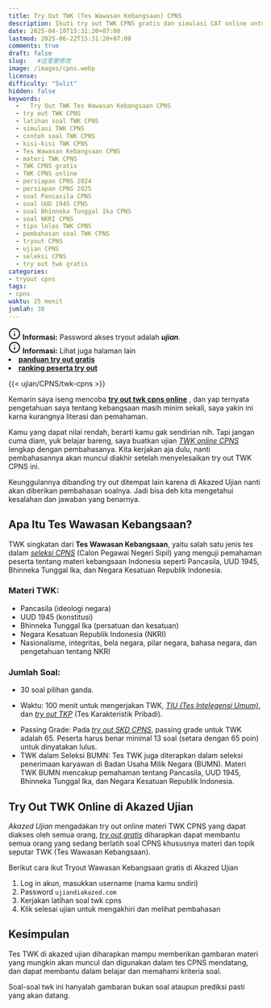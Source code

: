 ```yaml
---
title: Try Out TWK (Tes Wawasan Kebangsaan) CPNS 
description: Ikuti try out TWK CPNS gratis dan simulasi CAT online untuk mengukur kemampuanmu! Dapatkan latihan soal Tes Wawasan Kebangsaan (Pancasila, UUD 1945, Bhinneka Tunggal Ika, NKRI) terlengkap agar lolos seleksi CPNS.
date: 2025-04-10T15:31:20+07:00
lastmod: 2025-06-22T15:31:20+07:00
comments: true
draft: false 
slug:   #这里要修改
image: /images/cpns.webp
license: 
difficulty: "Sulit"
hidden: false
keywords:
  -   Try Out TWK Tes Wawasan Kebangsaan CPNS
  - try out TWK CPNS
  - latihan soal TWK CPNS
  - simulasi TWK CPNS
  - contoh soal TWK CPNS
  - kisi-kisi TWK CPNS
  - Tes Wawasan Kebangsaan CPNS
  - materi TWK CPNS
  - TWK CPNS gratis
  - TWK CPNS online
  - persiapan CPNS 2024
  - persiapan CPNS 2025
  - soal Pancasila CPNS
  - soal UUD 1945 CPNS
  - soal Bhinneka Tunggal Ika CPNS
  - soal NKRI CPNS
  - tips lolos TWK CPNS
  - pembahasan soal TWK CPNS
  - tryout CPNS
  - ujian CPNS
  - seleksi CPNS
  - try out twk gratis
categories:
- tryout cpns
tags:
- cpns
waktu: 25 menit
jumlah: 30  
---
```

<div class="alert alert-info">
  <svg xmlns="http://www.w3.org/2000/svg" width="24" height="24" viewBox="0 0 24 24" fill="none" stroke="currentColor" stroke-width="2" stroke-linecap="round" stroke-linejoin="round" class="feather feather-info"><circle cx="12" cy="12" r="10"></circle><line x1="12" y1="16" x2="12" y2="12"></line>    <line x1="12" y1="8" x2="12.01" y2="8"></line>  </svg>
  <span><strong>Informasi:</strong> Password akses tryout adalah <b><i>ujian</b></i>.</span>
</div>
<div class="alert alert-info">
  <svg xmlns="http://www.w3.org/2000/svg" width="24" height="24" viewBox="0 0 24 24" fill="none" stroke="currentColor" stroke-width="2" stroke-linecap="round" stroke-linejoin="round" class="feather feather-info"><circle cx="12" cy="12" r="10"></circle><line x1="12" y1="16" x2="12" y2="12"></line>    <line x1="12" y1="8" x2="12.01" y2="8"></line>  </svg>
  <span><strong>Informasi:</strong> Lihat juga halaman lain<b> <li><a href="/ujian/cara-ikut-tryout-online-gratis">panduan try out gratis</a></li></b> <b><li><a href="/ujian/ranking-peserta-tryout">ranking peserta try out</a></li></b></span>
</div>



{{< ujian/CPNS/twk-cpns >}}

Kemarin saya iseng mencoba **[try out twk cpns online](/ujian/cpns/try-out-tes-wawasan-bebangsaan/)** , dan yap ternyata pengetahuan saya tentang kebangsaan masih minim sekali, saya yakin ini karna kurangnya literasi dan pemahaman.

Kamu yang dapat nilai rendah, berarti kamu gak sendirian nih. Tapi jangan cuma diam, yuk belajar bareng, saya buatkan ujian *[TWK online CPNS](/ujian/)* lengkap dengan pembahasanya. Kita kerjakan aja dulu, nanti pembahasannya akan muncul diakhir setelah menyelesaikan try out TWK CPNS ini. 

Keunggulannya dibanding try out ditempat lain karena di Akazed Ujian nanti akan diberikan pembahasan soalnya. Jadi bisa deh kita mengetahui kesalahan dan jawaban yang benarnya.

## Apa Itu Tes Wawasan Kebangsaan?
TWK singkatan dari **Tes Wawasan Kebangsaan**, yaitu salah satu jenis tes dalam *[seleksi CPNS](/categories/tryout-cpns/)* (Calon Pegawai Negeri Sipil) yang menguji pemahaman peserta tentang materi kebangsaan Indonesia seperti Pancasila, UUD 1945, Bhinneka Tunggal Ika, dan Negara Kesatuan Republik Indonesia. 

### Materi TWK:
* Pancasila (ideologi negara) 
* UUD 1945 (konstitusi) 
* Bhinneka Tunggal Ika (persatuan dan kesatuan) 
* Negara Kesatuan Republik Indonesia (NKRI) 
* Nasionalisme, integritas, bela negara, pilar negara, bahasa negara, dan pengetahuan tentang NKRI 
### Jumlah Soal:
- 30 soal pilihan ganda. 
* Waktu: 100 menit untuk mengerjakan TWK, *[TIU (Tes Intelegensi Umum)](/ujian/cpns/tryout-tiu-cpns/)*, dan *[try out TKP](/ujian/cpns/try-out-tkp-gratis/)* (Tes Karakteristik Pribadi). 
- Passing Grade: Pada *[try out SKD CPNS](/ujian/cpns/try-out-skd-cpns-gratis/)*, passing grade untuk TWK adalah 65. Peserta harus benar minimal 13 soal (setara dengan 65 poin) untuk dinyatakan lulus. 
- TWK dalam Seleksi BUMN: Tes TWK juga diterapkan dalam seleksi penerimaan karyawan di Badan Usaha Milik Negara (BUMN). Materi TWK BUMN mencakup pemahaman tentang Pancasila, UUD 1945, Bhinneka Tunggal Ika, dan Negara Kesatuan Republik Indonesia. 

## Try Out TWK Online di Akazed Ujian
*Akazed Ujian* mengadakan try out online materi TWK CPNS yang dapat diakses oleh semua orang, *[try out gratis](/link-tryout-ppg-gratis/)* diharapkan dapat membantu semua orang yang sedang berlatih soal CPNS khususnya materi dan topik seputar TWK (Tes Wawasan Kebangsaan).

Berikut cara ikut Tryout Wawasan Kebangsaan gratis di Akazed Ujian
1. Log in akun, masukkan username (nama kamu sndiri) 
2. Password `ujiandiakazed.com` 
3. Kerjakan latihan soal twk cpns
4. Klik selesai ujian untuk mengakhiri dan melihat pembahasan

## Kesimpulan
Tes TWK di akazed ujian diharapkan mampu memberikan gambaran materi yang mungkin akan muncul dan digunakan dalam tes CPNS mendatang, dan dapat membantu dalam belajar dan memahami kriteria soal.

Soal-soal twk ini hanyalah gambaran bukan soal ataupun prediksi pasti yang akan datang.